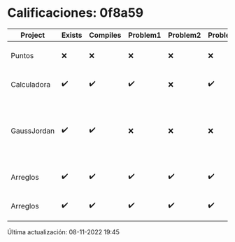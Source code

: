 # Calificaciones: 0f8a59
|Project|Exists|Compiles|Problem1|Problem2|Problem3|Extra|CommitHash|CommitDate|CheckDate|Comments|DueDate|Grade|
|-|-|-|-|-|-|-|-|-|-|-|-|-|
|Puntos|❌|❌|❌|❌|❌|❌|NA|NA|08-11-2022 19:45:39|No se encontró el archivo en PracticasCompuI/Puntos/Puntos.cpp|05-11-2022 21:00:00|5|
|Calculadora|✔️|✔️|✔️|❌|✔️|✔️|22bfd98efc709c29c8f2e36d1183f490e5871efd|24-09-2022 22:46:19|24-09-2022 23:38:26|No implementaste operaciones con números flotantes|28-09-2022 21:00:00|10.0|
|GaussJordan|✔️|✔️|❌|❌|❌|❌|1aeb35ac696f824f73af1704f8787649b6b47d92|11-10-2022 20:34:23|11-10-2022 21:17:33|No aplica correctamente el método de Gauss-Jordan-No aplica correctamente el método de Gauss-Jordan-No avisa al usuario que el sistema no tiene solución-No intercambia las filas cuando un pivote es cero|12-10-2022 21:00:00|6.0|
|Arreglos|✔️|✔️|✔️|✔️|✔️|✔️|9dbd7b0bada25f87fe229bcfcb5ea09f4f25f64e|05-10-2022 10:39:30|05-10-2022 11:37:56|¡Excelente trabajo!|05-10-2020 21:00:00|10.0|
|Arreglos|✔️|✔️|✔️|✔️|✔️|✔️|3840e34081f27e9db1b71c305cadd2200e45487e|05-10-2022 10:27:49|05-10-2022 10:34:57|¡Excelente trabajo!|05-10-2020 21:00:00|10.0|

Última actualización: 08-11-2022 19:45